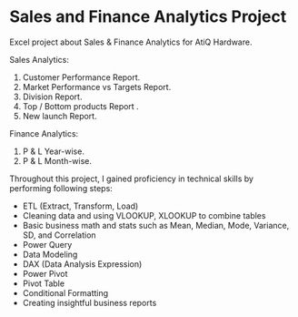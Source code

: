 # Sales and Finance Analytics Project

Excel project about Sales & Finance Analytics for AtiQ Hardware.

Sales Analytics: 
 1. Customer Performance Report.
 2. Market Performance vs Targets Report.
 3. Division Report.
 4. Top / Bottom products Report .
 5. New launch Report.
 
 Finance Analytics: 
 1. P & L Year-wise.
 2. P & L Month-wise.

Throughout this project, I gained proficiency in technical skills by performing following steps:

 - ETL (Extract, Transform, Load)
 - Cleaning data and using VLOOKUP, XLOOKUP to combine tables
 - Basic business math and stats such as Mean, Median, Mode, Variance, SD, and Correlation
 - Power Query
 - Data Modeling
 - DAX (Data Analysis Expression)
 - Power Pivot
 - Pivot Table
 - Conditional Formatting
 - Creating insightful business reports
